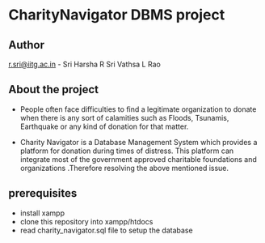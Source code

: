 # CharityNavigator DBMS project
## Author
 r.sri@iitg.ac.in - Sri Harsha R
 Sri Vathsa L Rao

## About the project

- People often face difficulties to find a legitimate organization to donate when there is any sort of calamities such as Floods, Tsunamis, Earthquake or any kind of donation for that matter.  
 
- Charity Navigator is a Database Management System which provides a platform for donation during times of distress. This platform can integrate most of the government approved charitable foundations and organizations .Therefore resolving the above mentioned issue. 

## prerequisites

- install xampp
- clone this repository into xampp/htdocs
- read charity_navigator.sql file to setup the database

